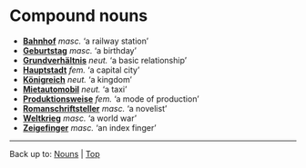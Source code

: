 # Compound nouns

- **[Bahnhof](b/ba/Bahnhof.md)** *masc.* ‘a railway station’
- **[Geburtstag](g/ge/Geburtstag.md)** *masc.* ‘a birthday’
- **[Grundverhältnis](g/gr/Grundverhaeltnis.md)** *neut.* ‘a basic relationship’
- **[Hauptstadt](h/ha/Hauptstadt.md)** *fem.* ‘a capital city’
- **[Königreich](k/koe/Koenigreich.md)** *neut.* ‘a kingdom’
- **[Mietautomobil](m/mi/Mietautomobil.md)** *neut.* ‘a taxi’
- **[Produktionsweise](p/pr/Produktionsweise.md)** *fem.* ‘a mode of production’
- **[Romanschriftsteller](r/ro/Romanschriftsteller.md)** *masc.* ‘a novelist’
- **[Weltkrieg](w/we/Weltkrieg.md)** *masc.* ‘a world war’
- **[Zeigefinger](z/ze/Zeigefinger.md)** *masc.* ‘an index finger’

----

Back up to: [Nouns](index.md) | [Top](../index.md)
